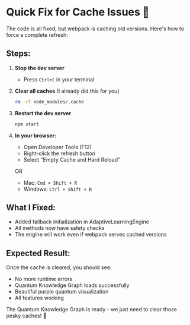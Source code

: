 # Quick Fix for Cache Issues 🔧

The code is all fixed, but webpack is caching old versions. Here's how to force a complete refresh:

## Steps:

1. **Stop the dev server** 
   - Press `Ctrl+C` in your terminal

2. **Clear all caches** (I already did this for you)
   ```bash
   rm -rf node_modules/.cache
   ```

3. **Restart the dev server**
   ```bash
   npm start
   ```

4. **In your browser:**
   - Open Developer Tools (F12)
   - Right-click the refresh button
   - Select "Empty Cache and Hard Reload"
   
   OR
   
   - Mac: `Cmd + Shift + R`
   - Windows: `Ctrl + Shift + R`

## What I Fixed:
- Added fallback initialization in AdaptiveLearningEngine
- All methods now have safety checks
- The engine will work even if webpack serves cached versions

## Expected Result:
Once the cache is cleared, you should see:
- No more runtime errors
- Quantum Knowledge Graph loads successfully
- Beautiful purple quantum visualization
- All features working

The Quantum Knowledge Graph is ready - we just need to clear those pesky caches! 🚀
